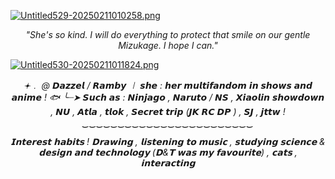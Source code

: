 [![Untitled529-20250211010258.png](https://i.postimg.cc/XJ4LtK5s/Untitled529-20250211010258.png)](https://postimg.cc/jW3y77Zf)


<p align="center"><i>"She's so kind. I will do everything to protect that smile on our gentle Mizukage. I hope I can." </i></p>


[![Untitled530-20250211011824.png](https://i.postimg.cc/65kdDLJC/Untitled530-20250211011824.png)](https://postimg.cc/gnKXhh00)



   

<p align="center"><i>
𖥔﹒ @  𝘿𝙖𝙯𝙯𝙚𝙡 / 𝙍𝙖𝙢𝙗𝙮 ㆐ 𝙨𝙝𝙚 : 𝙝𝙚𝙧
𝙢𝙪𝙡𝙩𝙞𝙛𝙖𝙣𝙙𝙤𝙢 𝙞𝙣 𝙨𝙝𝙤𝙬𝙨 𝙖𝙣𝙙 𝙖𝙣𝙞𝙢𝙚 ! 🐟
╰┈➤ 𝙎𝙪𝙘𝙝 𝙖𝙨 : 𝙉𝙞𝙣𝙟𝙖𝙜𝙤 , 𝙉𝙖𝙧𝙪𝙩𝙤 / 𝙉𝙎 , 
𝙓𝙞𝙖𝙤𝙡𝙞𝙣 𝙨𝙝𝙤𝙬𝙙𝙤𝙬𝙣 , 𝙉𝙐 , 
𝘼𝙩𝙡𝙖 , 𝙩𝙡𝙤𝙠 , 𝙎𝙚𝙘𝙧𝙚𝙩 𝙩𝙧𝙞𝙥  (𝙅𝙆
𝙍𝘾 𝘿𝙋 ) , 𝙎𝙅 , 𝙟𝙩𝙩𝙬 !
‿‿‿‿‿‿‿‿‿‿‿‿‿‿‿‿‿‿‿‿‿‿‿‿ 
<p align="center"><i>
𝗜𝗻𝘁𝗲𝗿𝗲𝘀𝘁 𝗵𝗮𝗯𝗶𝘁𝘀  !
𝗗𝗿𝗮𝘄𝗶𝗻𝗴 , 𝗹𝗶𝘀𝘁𝗲𝗻𝗶𝗻𝗴 𝘁𝗼 𝗺𝘂𝘀𝗶𝗰 , 𝘀𝘁𝘂𝗱𝘆𝗶𝗻𝗴 𝘀𝗰𝗶𝗲𝗻𝗰𝗲 & 𝗱𝗲𝘀𝗶𝗴𝗻 𝗮𝗻𝗱 𝘁𝗲𝗰𝗵𝗻𝗼𝗹𝗼𝗴𝘆 (𝗗&𝗧 𝘄𝗮𝘀 𝗺𝘆 𝗳𝗮𝘃𝗼𝘂𝗿𝗶𝘁𝗲) , 𝗰𝗮𝘁𝘀 , 𝗶𝗻𝘁𝗲𝗿𝗮𝗰𝘁𝗶𝗻𝗴
